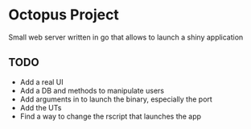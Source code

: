 # Octopus Project

Small web server written in go that allows to launch a shiny application

## TODO 

- Add a real UI
- Add a DB and methods to manipulate users
- Add arguments in to launch the binary, especially the port
- Add the UTs
- Find a way to change the rscript that launches the app
